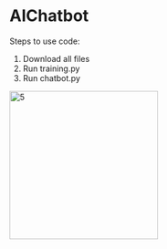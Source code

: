 # AIChatbot

Steps to use code:
1. Download all files
2. Run training.py
3. Run chatbot.py

<img width="260" alt="5" src="https://user-images.githubusercontent.com/58844165/147739308-f19ea556-01b8-4de7-a87a-9f4459fabde2.PNG">

